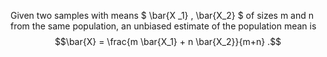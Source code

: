 Given two samples with means $ \bar{X _1} , \bar{X_2} $ of sizes m and n
from the same population, an unbiased estimate of the population mean is
$$\bar{X} = \frac{m \bar{X_1} + n \bar{X_2}}{m+n} .$$

